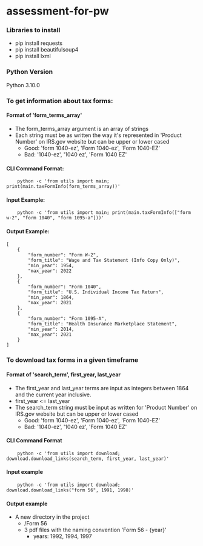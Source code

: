 # assessment-for-pw

### Libraries to install
- pip install requests 
- pip install beautifulsoup4
- pip install lxml

### Python Version
Python 3.10.0 

### To get information about tax forms:

#### Format of 'form_terms_array'
- The form_terms_array argument is an array of strings
- Each string must be as written the way it's represented in 'Product Number' on IRS.gov website but can be upper or lower cased
    - Good: 'form 1040-ez', 'Form 1040-ez', 'Form 1040-EZ'
    - Bad: '1040-ez', '1040 ez', 'Form 1040 EZ'

#### CLI Command Format:
``` 
    python -c 'from utils import main; print(main.taxFormInfo(form_terms_array))'
```
#### Input Example:
```
    python -c 'from utils import main; print(main.taxFormInfo(["form w-2", "form 1040", "form 1095-a"]))'
```

#### Output Example:
```
[
    {
        "form_number": "Form W-2",
        "form_title": "Wage and Tax Statement (Info Copy Only)",
        "min_year": 1954,
        "max_year": 2022
    },
    {
        "form_number": "Form 1040",
        "form_title": "U.S. Individual Income Tax Return",
        "min_year": 1864,
        "max_year": 2021
    },
    {
        "form_number": "Form 1095-A",
        "form_title": "Health Insurance Marketplace Statement",
        "min_year": 2014,
        "max_year": 2021
    }
]
```

### To download tax forms in a given timeframe

#### Format of 'search_term', first_year, last_year
- The first_year and last_year terms are input as integers between 1864 and the current year inclusive.
- first_year <= last_year
- The search_term string must be input as written for 'Product Number' on IRS.gov website but can be upper or lower cased
    - Good: 'form 1040-ez', 'Form 1040-ez', 'Form 1040-EZ'
    - Bad: '1040-ez', '1040 ez', 'Form 1040 EZ'

#### CLI Command Format
```
    python -c 'from utils import download; download.download_links(search_term, first_year, last_year)'
```

#### Input example
```
    python -c 'from utils import download; download.download_links("form 56", 1991, 1998)'
```

#### Output example
- A new directory in the project
    - /Form 56
    - 3 pdf files with the naming convention 'Form 56 - {year}'
        - years: 1992, 1994, 1997
